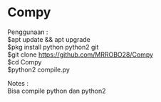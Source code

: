 # Compy
Penggunaan :\
$apt update && apt upgrade\
$pkg install python python2 git\
$git clone https://github.com/MRROBO28/Compy \
$cd Compy\
$python2 compile.py 


Notes : \
Bisa compile python dan python2
